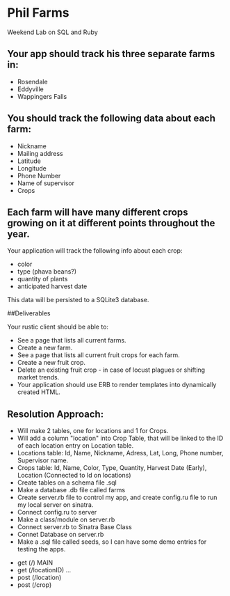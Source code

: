 # Phil Farms
Weekend Lab on SQL and Ruby

## Your app should track his three separate farms in:

* Rosendale
* Eddyville
* Wappingers Falls

## You should track the following data about each farm:

* Nickname
* Mailing address
* Latitude
* Longitude
* Phone Number
* Name of supervisor
* Crops

## Each farm will have many different crops growing on it at different points throughout the year. 
Your application will track the following info about each crop:

* color
* type (phava beans?)
* quantity of plants
* anticipated harvest date

This data will be persisted to a SQLite3 database.

##Deliverables

Your rustic client should be able to:

* See a page that lists all current farms.
* Create a new farm.
* See a page that lists all current fruit crops for each farm.
* Create a new fruit crop.
* Delete an existing fruit crop - in case of locust plagues or shifting market trends.
* Your application should use ERB to render templates into dynamically created HTML.

## Resolution Approach: 

* Will make 2 tables, one for locations and 1 for Crops.
* Will add a column "location" into Crop Table, that will be linked to the ID of each location entry on Location table.
* Locations table: Id, Name, Nickname, Adress, Lat, Long, Phone number, Supervisor name. 
* Crops table: Id, Name, Color, Type, Quantity, Harvest Date (Early), Location (Connected to Id on locations)
* Create tables on a schema file .sql
* Make a database .db file called farms
* Create server.rb file to control my app, and create config.ru file to run my local server on sinatra. 
* Connect config.ru to server
* Make a class/module on server.rb
* Connect server.rb to Sinatra Base Class
* Connet Database on server.rb
* Make a .sql file called seeds, so I can have some demo entries for testing the apps.
- get (/) MAIN
- get (/locationID) ...
- post (/location) 
- post (/crop)

